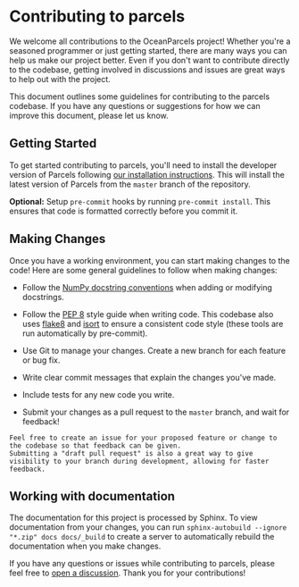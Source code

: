 # Contributing to parcels

We welcome all contributions to the OceanParcels project! Whether you're a seasoned programmer or just getting started, there are many ways you can help us make our project better.
Even if you don't want to contribute directly to the codebase, getting involved in discussions and issues are great ways to help out with the project.

This document outlines some guidelines for contributing to the parcels codebase. If you have any questions or suggestions for how we can improve this document, please let us know.


## Getting Started

To get started contributing to parcels, you'll need to install the developer version of Parcels following [our installation instructions](installation.rst#installation-for-developers). This will install the latest version of Parcels from the `master` branch of the repository.

**Optional:** Setup `pre-commit` hooks by running `pre-commit install`. This ensures that code is formatted correctly before you commit it.


## Making Changes

Once you have a working environment, you can start making changes to the code! Here are some general guidelines to follow when making changes:

* Follow the [NumPy docstring conventions](https://numpydoc.readthedocs.io/en/latest/format.html) when adding or modifying docstrings.

* Follow the [PEP 8](https://peps.python.org/pep-0008/) style guide when writing code. This codebase also uses [flake8](https://flake8.pycqa.org/en/latest/) and [isort](https://pycqa.github.io/isort/) to ensure a consistent code style (these tools are run automatically by pre-commit).

* Use Git to manage your changes. Create a new branch for each feature or bug fix.

* Write clear commit messages that explain the changes you've made.

* Include tests for any new code you write.

* Submit your changes as a pull request to the `master` branch, and wait for feedback!


```{note}
Feel free to create an issue for your proposed feature or change to the codebase so that feedback can be given.
Submitting a "draft pull request" is also a great way to give visibility to your branch during development, allowing for faster feedback.
```


## Working with documentation

The documentation for this project is processed by Sphinx. To view documentation from your changes, you can run
`sphinx-autobuild --ignore "*.zip" docs docs/_build` to create a server to automatically rebuild the documentation when you make changes.


If you have any questions or issues while contributing to parcels, please feel free to [open a discussion](https://github.com/OceanParcels/parcels/discussions). Thank you for your contributions!
